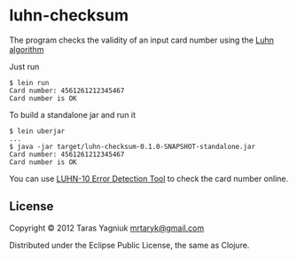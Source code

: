 # luhn-checksum

The program checks the validity of an input card number using the [Luhn algorithm](http://en.wikipedia.org/wiki/Luhn_algorithm)

Just run

    $ lein run
    Card number: 4561261212345467
    Card number is OK

To build a standalone jar and run it

    $ lein uberjar
    ...
    $ java -jar target/luhn-checksum-0.1.0-SNAPSHOT-standalone.jar
    Card number: 4561261212345467
    Card number is OK

You can use [LUHN-10 Error Detection Tool](http://www.ee.unb.ca/cgi-bin/tervo/luhn.pl) to check the card number online.

## License

Copyright © 2012 Taras Yagniuk <mrtaryk@gmail.com>

Distributed under the Eclipse Public License, the same as Clojure.
